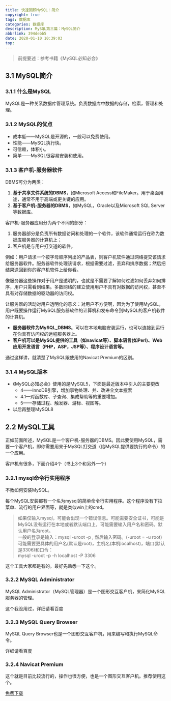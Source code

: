 ```yaml
---
title: 快速回顾MySQL：简介
copyright: true
tags: 数据库
categories: 数据库
description: MySQL第三篇：MySQL简介
abbrlink: 394debb5
date: 2020-01-10 10:39:03
top:
---
```


> 前提要述：参考书籍《MySQL必知必会》
## 3.1 MySQL简介
### 3.1.1 什么是MySQL

MySQL是一种关系数据库管理系统。负责数据库中数据的存储，检索，管理和处理。

### 3.1.2 MySQL的优点
- 成本低——MySQL是开源的，一般可以免费使用。
- 性能——MySQL执行快。
- 可信赖，体积小。
- 简单——MySQL很容易安装和使用。

### 3.1.3 客户机-服务器软件

DBMS可分为两类：
1. **基于共享文件系统的DBMS**，如Microsoft Access和FileMaker。用于桌面用途，通常不用于高端或更关键的应用。
2. **基于客户机-服务器的DBMS**，如MySQL，Oracle以及Microsoft SQL Server等数据库。

客户机-服务器应用分为两个不同的部分：
1. 服务器部分是负责所有数据访问和处理的一个软件，该软件通常运行在称为数据库服务器的计算机上；
2. 客户机是与用户打交道的软件。

例如：用户请求一个按字母顺序列出的产品表，则客户机软件通过网络提交该请求给服务器软件。服务器软件处理该请求，根据需要过滤，丢弃和排序数据；然后把结果送回到你的客户机软件上给你看。

像服务器这些操作对于用户是透明的，也就是不需要了解如何过滤如何丢弃如何排序，用户只需看到结果。多数网络的建立使用用户不具有对数据的访问权，甚至不具有对存储数据的驱动器的访问权。


让服务器的活动对用户透明化的意义：对用户不方便啊，因为为了使用MySQL，用户既要操作运行MySQL服务器软件的计算机和发布命令到MySQL的客户机软件的计算机。

- **服务器软件为MySQL_DBMS**。可以在本地电脑安装运行，也可以连接到运行在你具有访问权的远程服务器上。
- **客户机可以是MySQL提供的工具（如navicat等）、脚本语言(如Perl)、Web应用开发语言（PHP，ASP，JSP等）、程序设计语言等。**

通过这样讲，就清楚了MySQL跟使用的Navicat Premium的区别。

### 3.1.4 MySQL版本
- 《MySQL必知必会》使用的是MySQL5，下面是最近版本中引入的主要更改
    - 4——InnoDB引擎，增加事物处理、并、改进全文本搜索
    - 4.1—对函数库、子查询、集成帮助等的重要增加。
    - 5——存储过程、触发器、游标、视图等。
- 以后再整理MySQL8

## 2.2 MySQL工具

正如前面所述，MySQL是一个客户机-服务器的DBMS。因此要使用MySQL，需要一个客户机，即你需要用来于MySQL打交道（给MySQL提供要执行的命令）的一个应用。

客户机有很多，下面介绍4个（书上3个和另外一个）
### 3.2.1 mysql命令行实用程序
不教如何安装MySQL。

每个MySQL安装都有一个名为mysql的简单命令行实用程序。这个程序没有下拉菜单、流行的用户界面等，就是类似win上的cmd。

> 如果仅输入mysql，可能会出现一个错误信息。可能需要安全证书，可能是MySQL没有运行在本地或者默认端口上，可能需要输入用户名和密码。默认用户名为root。  
> 一般的登录是输入：mysql -uroot -p  , 然后输入密码。(-uroot = -u root)  
> 可能需要更具体的用户名(默认是root)，主机名(本机localhost)，端口(默认是3306)和口令：    
> mysql -uroot -p -h localhost -P 3306

这个工具大家都是有的。最好先熟悉一下这个。

### 3.2.2 MySQL Administrator
MySQL Administrator（MySQL管理器）是一个图形交互客户机，来简化MySQL服务器的管理。

这个我没用过，详细请看百度

### 3.2.3 MySQL Query Browser
MySQL Query Browser也是一个图形交互客户机，用来编写和执行MySQL命令。

详细请看百度

### 3.2.4 Navicat Premium
这个就是目前比较流行的，操作也很方便，也是一个图形交互客户机。推荐使用这个。

[免费下载](https://www.lanzous.com/i8kcwjg)